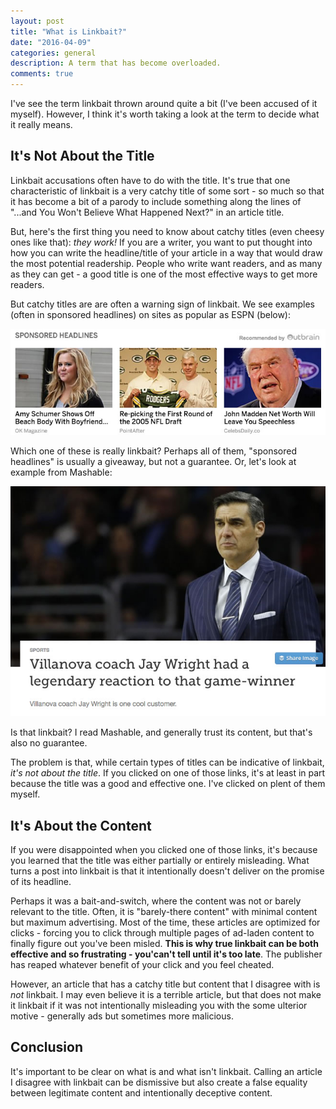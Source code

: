 ```yaml
---
layout: post
title: "What is Linkbait?"
date: "2016-04-09"
categories: general
description: A term that has become overloaded.
comments: true
---
```


I've see the term linkbait thrown around quite a bit (I've been accused of it myself). However, I think it's worth taking a look at the term to decide what it really means.<!--more-->

## It's Not About the Title

Linkbait accusations often have to do with the title. It's true that one characteristic of linkbait is a very catchy title of some sort - so much so that it has become a bit of a parody to include something along the lines of "...and You Won't Believe What Happened Next?" in an article title.

But, here's the first thing you need to know about catchy titles (even cheesy ones like that): _they work!_ If you are a writer, you want to put thought into how you can write the headline/title of your article in a way that would draw the most potential readership. People who write want readers, and as many as they can get - a good title is one of the most effective ways to get more readers.

But catchy titles are are often a warning sign of linkbait. We see examples (often in sponsored headlines) on sites as popular as ESPN (below):

![ESPN Linkbait](/images/posts/linkbait_espn.jpg)

Which one of these is really linkbait? Perhaps all of them, "sponsored headlines" is usually a giveaway, but not a guarantee. Or, let's look at example from Mashable:

![Mashable Linkbait](/images/posts/linkbait_mashable.jpg)

Is that linkbait? I read Mashable, and generally trust its content, but that's also no guarantee.

The problem is that, while certain types of titles can be indicative of linkbait, *it's not about the title*. If you clicked on one of those links, it's at least in part because the title was a good and effective one. I've clicked on plent of them myself.

## It's About the Content

If you were disappointed when you clicked one of those links, it's because you learned that the title was either partially or entirely misleading. What turns a post into linkbait is that it intentionally doesn't deliver on the promise of its headline.

Perhaps it was a bait-and-switch, where the content was not or barely relevant to the title. Often, it is "barely-there content" with minimal content but maximum advertising. Most of the time, these articles are optimized for clicks - forcing you to click through multiple pages of ad-laden content to finally figure out you've been misled. **This is why true linkbait can be both effective and so frustrating - you'can't tell until it's too late**. The publisher has reaped whatever benefit of your click and you feel cheated.

However, an article that has a catchy title but content that I disagree with is _not_ linkbait. I may even believe it is a terrible article, but that does not make it linkbait if it was not intentionally misleading you with the some ulterior motive - generally ads but sometimes more malicious.

## Conclusion

It's important to be clear on what is and what isn't linkbait. Calling an article I disagree with linkbait can be dismissive but also create a false equality between legitimate content and intentionally deceptive content.